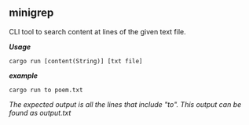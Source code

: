 ## minigrep

CLI tool to search content at lines of the given text file.

***Usage***

    cargo run [content(String)] [txt file]

***example***

    cargo run to poem.txt


*The expected output is all the lines that include "to". This output can be found as output.txt*